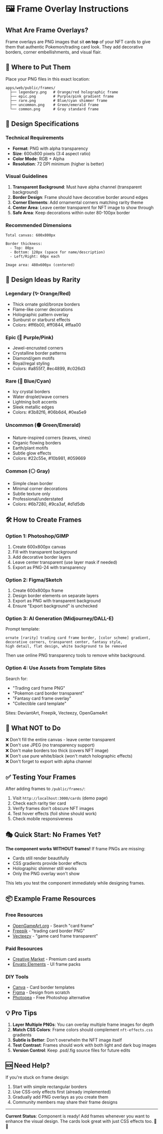 # 🖼️ Frame Overlay Instructions

## What Are Frame Overlays?

Frame overlays are PNG images that sit **on top** of your NFT cards to give them that authentic Pokemon/trading card look. They add decorative borders, corner embellishments, and visual flair.

## 📁 Where to Put Them

Place your PNG files in this exact location:

```
apps/web/public/frames/
  ├── legendary.png   # Orange/red holographic frame
  ├── epic.png        # Purple/pink gradient frame
  ├── rare.png        # Blue/cyan shimmer frame
  ├── uncommon.png    # Green/emerald frame
  └── common.png      # Gray standard frame
```

## 🎨 Design Specifications

### Technical Requirements

- **Format**: PNG with alpha transparency
- **Size**: 600x800 pixels (3:4 aspect ratio)
- **Color Mode**: RGB + Alpha
- **Resolution**: 72 DPI minimum (higher is better)

### Visual Guidelines

1. **Transparent Background**: Must have alpha channel (transparent background)
2. **Border Design**: Frame should have decorative border around edges
3. **Corner Elements**: Add ornamental corners matching rarity theme
4. **Center Area**: Leave center transparent for NFT image to show through
5. **Safe Area**: Keep decorations within outer 80-100px border

### Recommended Dimensions

```
Total canvas: 600x800px

Border thickness:
  - Top: 80px
  - Bottom: 120px (space for name/description)
  - Left/Right: 60px each

Image area: 480x600px (centered)
```

## 🎯 Design Ideas by Rarity

### Legendary (✨ Orange/Red)
- Thick ornate gold/bronze borders
- Flame-like corner decorations
- Holographic pattern overlay
- Sunburst or starburst effects
- Colors: #ff6b00, #ff0844, #ffaa00

### Epic (💎 Purple/Pink)
- Jewel-encrusted corners
- Crystalline border patterns
- Diamond/gem motifs
- Royal/regal styling
- Colors: #a855f7, #ec4899, #c026d3

### Rare (💠 Blue/Cyan)
- Icy crystal borders
- Water droplet/wave corners
- Lightning bolt accents
- Sleek metallic edges
- Colors: #3b82f6, #06b6d4, #0ea5e9

### Uncommon (🟢 Green/Emerald)
- Nature-inspired corners (leaves, vines)
- Organic flowing borders
- Earth/plant motifs
- Subtle glow effects
- Colors: #22c55e, #10b981, #059669

### Common (⚪ Gray)
- Simple clean border
- Minimal corner decorations
- Subtle texture only
- Professional/understated
- Colors: #6b7280, #9ca3af, #d1d5db

## 🛠️ How to Create Frames

### Option 1: Photoshop/GIMP

1. Create 600x800px canvas
2. Fill with transparent background
3. Add decorative border layers
4. Leave center transparent (use layer mask if needed)
5. Export as PNG-24 with transparency

### Option 2: Figma/Sketch

1. Create 600x800px frame
2. Design border elements on separate layers
3. Export as PNG with transparent background
4. Ensure "Export background" is unchecked

### Option 3: AI Generation (Midjourney/DALL-E)

Prompt template:
```
ornate [rarity] trading card frame border, [color scheme] gradient,
decorative corners, transparent center, fantasy style,
high detail, flat design, white background to be removed
```

Then use online PNG transparency tools to remove white background.

### Option 4: Use Assets from Template Sites

Search for:
- "Trading card frame PNG"
- "Pokemon card border transparent"
- "Fantasy card frame overlay"
- "Collectible card template"

Sites: DeviantArt, Freepik, Vecteezy, OpenGameArt

## 🚫 What NOT to Do

❌ Don't fill the entire canvas - leave center transparent  
❌ Don't use JPEG (no transparency support)  
❌ Don't make borders too thick (covers NFT image)  
❌ Don't use pure white/black (won't match holographic effects)  
❌ Don't forget to export with alpha channel

## ✅ Testing Your Frames

After adding frames to `/public/frames/`:

1. Visit `http://localhost:3000/cards` (demo page)
2. Check each rarity tier card
3. Verify frames don't obscure NFT images
4. Test hover effects (foil shine should work)
5. Check mobile responsiveness

## 🎭 Quick Start: No Frames Yet?

**The component works WITHOUT frames!** If frame PNGs are missing:
- Cards still render beautifully
- CSS gradients provide border effects
- Holographic shimmer still works
- Only the PNG overlay won't show

This lets you test the component immediately while designing frames.

## 📦 Example Frame Resources

### Free Resources
- [OpenGameArt.org](https://opengameart.org/) - Search "card frame"
- [Freepik](https://www.freepik.com/) - "trading card border PNG"
- [Vecteezy](https://www.vecteezy.com/) - "game card frame transparent"

### Paid Resources
- [Creative Market](https://creativemarket.com/) - Premium card assets
- [Envato Elements](https://elements.envato.com/) - UI frame packs

### DIY Tools
- [Canva](https://www.canva.com/) - Card border templates
- [Figma](https://www.figma.com/) - Design from scratch
- [Photopea](https://www.photopea.com/) - Free Photoshop alternative

## 💡 Pro Tips

1. **Layer Multiple PNGs**: You can overlay multiple frame images for depth
2. **Match CSS Colors**: Frame colors should complement `nft-effects.css` gradients
3. **Subtle is Better**: Don't overwhelm the NFT image itself
4. **Test Contrast**: Frames should work with both light and dark bug images
5. **Version Control**: Keep .psd/.fig source files for future edits

## 🆘 Need Help?

If you're stuck on frame design:
1. Start with simple rectangular borders
2. Use CSS-only effects first (already implemented)
3. Gradually add PNG overlays as you create them
4. Community members may share their frame designs

---

**Current Status**: Component is ready! Add frames whenever you want to enhance the visual design. The cards look great with just CSS effects too. 🎴✨
